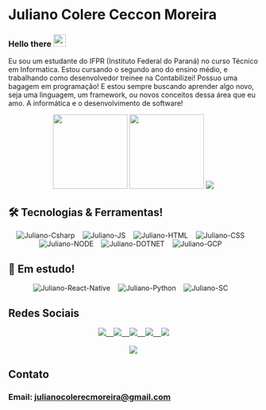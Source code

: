 # Juliano Colere Ceccon Moreira

### Hello there  <img src="https://raw.githubusercontent.com/MartinHeinz/MartinHeinz/master/wave.gif" width="25px">
Eu sou um estudante do IFPR (Instituto Federal do Paraná) no curso Técnico em Informatica. Estou cursando o segundo ano do ensino médio, e trabalhando como desenvolvedor treinee na Contabilizei! Possuo uma bagagem em programação! E estou sempre buscando aprender algo novo, seja uma linguagem, um framework, ou novos conceitos dessa área que eu amo. A informática e o desenvolvimento de software!

<p align="center">
  <img height="150rem" src="https://github-readme-stats.vercel.app/api?username=JulianoCCMoreira&show_icons=true&theme=dracula&include_all_commits=true&count_private=true"/>
  <img height="150rem" src="https://github-readme-stats.vercel.app/api/top-langs/?username=JulianoCCMoreira&layout=compact&theme=dracula"/>
  <img heigth="120rem" src="http://github-readme-streak-stats.herokuapp.com?user=JulianoCCMoreira&theme=dracula&hide_border=true" />
</p>

<div>
  <div>
    <h2>🛠 Tecnologias & Ferramentas!</h2>
    <p align='center'>
      <img alt="Juliano-Csharp" src="https://img.shields.io/badge/C%23-239120?style=for-the-badge&logo=c-sharp&logoColor=white" /> &nbsp;&nbsp;
      <img alt="Juliano-JS" src="https://img.shields.io/badge/JavaScript-F7DF1E?style=for-the-badge&logo=javascript&logoColor=black" /> &nbsp;&nbsp;
      <img alt="Juliano-HTML" src="https://img.shields.io/badge/HTML5-E34F26?style=for-the-badge&logo=html5&logoColor=white" /> &nbsp;&nbsp;
      <img alt="Juliano-CSS" src="https://img.shields.io/badge/CSS3-1572B6?style=for-the-badge&logo=css3&logoColor=white" /> &nbsp;&nbsp;
      <img alt="Juliano-NODE" src="https://img.shields.io/badge/Node.js-43853D?style=for-the-badge&logo=node.js&logoColor=white" /> &nbsp;&nbsp;
      <img alt="Juliano-DOTNET" src="https://img.shields.io/badge/.NET-5C2D91?style=for-the-badge&logo=.net&logoColor=white" /> &nbsp;&nbsp;
      <img alt="Juliano-GCP" src="https://img.shields.io/badge/Google_Cloud-4285F4?style=for-the-badge&logo=google-cloud&logoColor=white" /> &nbsp;&nbsp;
    </p>
  </div>
  <div>
    <h2>🌱 Em estudo!</h2>
    <p align='center'>
      <img alt="Juliano-React-Native" src="https://img.shields.io/badge/React_Native-20232A?style=for-the-badge&logo=react&logoColor=61DAFB" />  &nbsp;&nbsp;
      <img alt="Juliano-Python" src="https://img.shields.io/badge/Python-14354C?style=for-the-badge&logo=python&logoColor=white" />  &nbsp;&nbsp;
      <img alt="Juliano-SC" src="https://img.shields.io/badge/styled--components-DB7093?style=for-the-badge&logo=styled-components&logoColor=white" /> &nbsp;&nbsp;
    </p>
  </div>
</div>

## Redes Sociais
<p align='center'>
  <a href="https://dev.to/julianoccmoreira">
    <img src="https://img.shields.io/badge/dev.to-0A0A0A?style=for-the-badge&logo=dev.to&logoColor=white" />
    &nbsp;&nbsp;
  </a>
  <a href="https://www.facebook.com/juliano.coleremoreira">
   <img src="https://img.shields.io/badge/Facebook-1877F2?style=for-the-badge&logo=facebook&logoColor=white"> 
   &nbsp;&nbsp;
  </a>
  <a href="https://www.instagram.com/juliano_ccm/"> 
    <img src="https://img.shields.io/badge/Instagram-E4405F?style=for-the-badge&logo=instagram&logoColor=white"> 
    &nbsp;&nbsp;  
  </a>
  <a href="https://www.linkedin.com/in/juliano-colere-ceccon-moreira-2577b0196"> 
    <img src="https://img.shields.io/badge/LinkedIn-0077B5?style=for-the-badge&logo=linkedin&logoColor=white"> 
    &nbsp;&nbsp;
  </a>
  <a href="https://open.spotify.com/user/fxh3en2pk6gv359znz59t96bj">
    <img src="https://img.shields.io/badge/Spotify-1ED760?&style=for-the-badge&logo=spotify&logoColor=white" />
  </a>
  <br/><br/><img src="https://spotify-recently-played-readme.vercel.app/api?user=fxh3en2pk6gv359znz59t96bj&count=3" />
</p>

## Contato
### Email: julianocolerecmoreira@gmail.com

